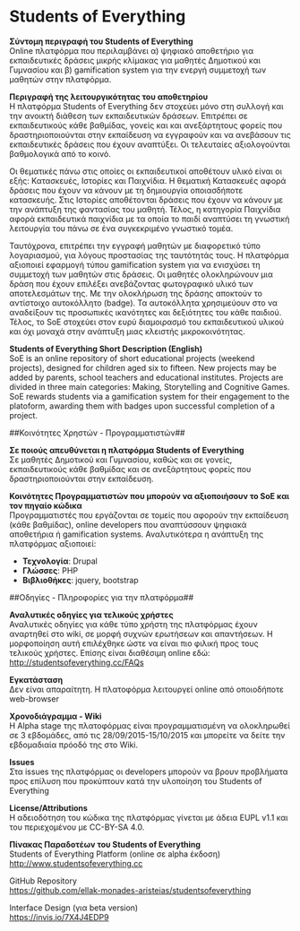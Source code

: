 Students of Everything
======================
**Σύντομη περιγραφή του Students of Everything**  
Online πλατφόρμα που περιλαμβάνει α) ψηφιακό αποθετήριο για εκπαιδευτικές δράσεις μικρής κλίμακας για μαθητές Δημοτικού και Γυμνασίου και β) gamification system για την ενεργή συμμετοχή των μαθητών στην πλατφόρμα.

**Περιγραφή της λειτουργικότητας του αποθετηρίου**  
Η πλατφόρμα Students of Everything δεν στοχεύει μόνο στη συλλογή και την ανοικτή διάθεση των εκπαιδευτικών δράσεων. Επιτρέπει σε εκπαιδευτικούς κάθε βαθμίδας, γονείς και και ανεξάρτητους φορείς που δραστηριοποιούνται στην εκπαίδευση να εγγραφούν και να ανεβάσουν τις εκπαιδευτικές δράσεις που έχουν αναπτύξει. Oι τελευταίες αξιολογούνται βαθμολογικά από το κοινό.

Οι θεματικές πάνω στις οποίες οι εκπαιδευτικοί αποθέτουν υλικό είναι οι εξής: Κατασκευές, Ιστορίες και Παιχνίδια. Η θεματική Κατασκευές αφορά δράσεις που έχουν να κάνουν με τη δημιουργία οποιασδήποτε κατασκευής. Στις Ιστορίες αποθέτονται δράσεις που έχουν να κάνουν με την ανάπτυξη της φαντασίας του μαθητή. Τέλος, η κατηγορία Παιχνίδια αφορά εκπαιδευτικά παιχνίδια με τα οποία το παιδί αναπτύσει τη γνωστική λειτουργία του πάνω σε ένα συγκεκριμένο γνωστικό τομέα.

Ταυτόχρονα, επιτρέπει την εγγραφή μαθητών με διαφορετικό τύπο λογαριασμού, για λόγους προστασίας της ταυτότητάς τους. Η πλατφόρμα αξιοποιεί εφαρμογή τύπου gamification system για να ενισχύσει τη συμμετοχή των μαθητών στις δράσεις. Οι μαθητές ολοκληρώνουν μια δράση που έχουν επιλέξει ανεβάζοντας φωτογραφικό υλικό των αποτελεσμάτων της. Με την ολοκλήρωση της δράσης αποκτούν το αντίστοιχο αυτοκόλλητο (badge). Τα αυτοκόλλητα χρησιμεύουν στο να αναδείξουν τις προσωπικές ικανότητες και δεξιότητες του κάθε παιδιού. Τέλος, το SoE στοχεύει στον ευρύ διαμοιρασμό του εκπαιδευτικού υλικού και όχι μοναχά στην ανάπτυξη μιας κλειστής μικροκοινότητας.

**Students of Everything Short Description (English)**  
SoE is an online repository of short educational projects (weekend projects), designed for children aged six to fifteen. New projects may be added by parents, school teachers and educational institutes. Projects are divided in three main categories: Making, Storytelling and Cognitive Games. SoE rewards students via a gamification system for their engagement to the platoform, awarding them with badges upon successful completion of a project.

##Κοινότητες Χρηστών - Προγραμματιστών##

**Σε ποιούς απευθύνεται η πλατφόρμα Students of Everything**  
Σε μαθητές Δημοτικού και Γυμνασίου, καθώς και σε γονείς, εκπαιδευτικούς κάθε βαθμίδας και σε ανεξάρτητους φορείς που δραστηριοποιούνται στην εκπαίδευση.

**Κοινότητες Προγραμματιστών που μπορούν να αξιοποιήσουν το SoE και τον πηγαίο κώδικα**  
Προγραμματιστές που εργάζονται σε τομείς που αφορούν την εκπαίδευση (κάθε βαθμίδας), online developers που αναπτύσσουν ψηφιακά αποθετήρια ή gamification systems. Αναλυτικότερα η ανάπτυξη της πλατφόρμας αξιοποιεί:

- **Τεχνολογία**: Drupal
- **Γλώσσες**: PHP
- **Βιβλιοθήκες**: jquery, bootstrap

##Οδηγίες - Πληροφορίες για την πλατφόρμα##

**Αναλυτικές οδηγίες για τελικούς χρήστες**  
Αναλυτικές οδηγίες για κάθε τύπο χρήστη της πλατφόρμας έχουν αναρτηθεί στο wiki, σε μορφή συχνών ερωτήσεων και απαντήσεων. Η μορφοποίηση αυτή επιλέχθηκε ώστε να είναι πιο φιλική προς τους τελικούς χρήστες. Επίσης είναι διαθέσιμη online εδώ: http://studentsofeverything.cc/FAQs

**Εγκατάσταση**  
Δεν είναι απαραίτητη. Η πλατοφόρμα λειτουργεί online από οποιοδήποτε web-browser

**Χρονοδιάγραμμα - Wiki**  
Η Alpha stage της πλατοφόρμας είναι προγραμματισμένη να ολοκληρωθεί σε 3 εβδομάδες, από τις 28/09/2015-15/10/2015 και μπορείτε να δείτε την εβδομαδιαία πρόοδό της στο Wiki.

**Issues**  
Στα issues της πλατφόρμας οι developers μπορούν να βρουν προβλήματα προς επίλυση που προκύπτουν κατά την υλοποίηση του Students of Everything

**License/Attributions**  
Η αδειοδότηση του κώδικα της πλατφόρμας γίνεται με άδεια EUPL v1.1 και του περιεχομένου με CC-BY-SA 4.0.

**Πίνακας Παραδοτέων του Students of Everything**  
Students of Everything Platform (online σε alpha έκδοση)  
http://www.studentsofeverything.cc  

GitHub Repository  
https://github.com/ellak-monades-aristeias/studentsofeverything  

Interface Design (για beta version)  
https://invis.io/7X4J4EDP9

